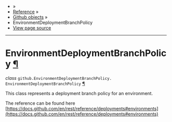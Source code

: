 - »
- [Reference](https://pygithub.readthedocs.io/en/stable/reference.html) »
- [Github objects](https://pygithub.readthedocs.io/en/stable/github_objects.html) »
- EnvironmentDeploymentBranchPolicy
- [View page source](https://pygithub.readthedocs.io/en/stable/_sources/github_objects/EnvironmentDeploymentBranchPolicy.rst.txt)

* * *

# EnvironmentDeploymentBranchPolicy [¶](https://pygithub.readthedocs.io/en/stable/github_objects/EnvironmentDeploymentBranchPolicy.html\#environmentdeploymentbranchpolicy "Permalink to this headline")

_class_ `github.EnvironmentDeploymentBranchPolicy.` `EnvironmentDeploymentBranchPolicy` [¶](https://pygithub.readthedocs.io/en/stable/github_objects/EnvironmentDeploymentBranchPolicy.html#github.EnvironmentDeploymentBranchPolicy.EnvironmentDeploymentBranchPolicy "Permalink to this definition")

This class represents a deployment branch policy for an environment.

The reference can be found here
[https://docs.github.com/en/rest/reference/deployments#environments](https://docs.github.com/en/rest/reference/deployments#environments)